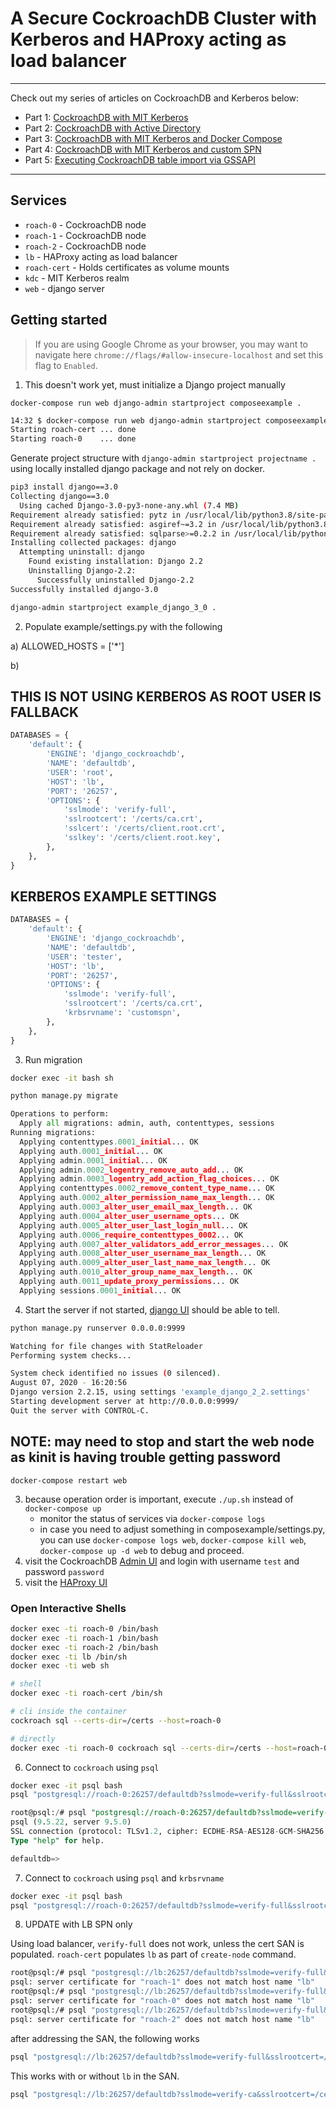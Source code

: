 # A Secure CockroachDB Cluster with Kerberos and HAProxy acting as load balancer
---

Check out my series of articles on CockroachDB and Kerberos below:

- Part 1: [CockroachDB with MIT Kerberos](https://blog.ervits.com/2020/05/three-headed-dog-meet-cockroach.html)
- Part 2: [CockroachDB with Active Directory](https://blog.ervits.com/2020/06/three-headed-dog-meet-cockroach-part-2.html)
- Part 3: [CockroachDB with MIT Kerberos and Docker Compose](https://blog.ervits.com/2020/07/three-headed-dog-meet-cockroach-part-3.html)
- Part 4: [CockroachDB with MIT Kerberos and custom SPN](https://blog.ervits.com/2020/07/three-headed-dog-meet-cockroach.html)
- Part 5: [Executing CockroachDB table import via GSSAPI](https://blog.ervits.com/2020/07/three-headed-dog-meet-cockroach-part-5.html)
---

## Services
* `roach-0` - CockroachDB node
* `roach-1` - CockroachDB node
* `roach-2` - CockroachDB node
* `lb` - HAProxy acting as load balancer
* `roach-cert` - Holds certificates as volume mounts
* `kdc` - MIT Kerberos realm
* `web` - django server 

## Getting started
>If you are using Google Chrome as your browser, you may want to navigate here `chrome://flags/#allow-insecure-localhost` and set this flag to `Enabled`.

1) This doesn't work yet, must initialize a Django project manually

`docker-compose run web django-admin startproject composeexample .`

```bash
14:32 $ docker-compose run web django-admin startproject composeexample .
Starting roach-cert ... done
Starting roach-0    ... done
```

Generate project structure with `django-admin startproject projectname .` using locally installed django package and not rely on docker.

```bash
pip3 install django==3.0
Collecting django==3.0
  Using cached Django-3.0-py3-none-any.whl (7.4 MB)
Requirement already satisfied: pytz in /usr/local/lib/python3.8/site-packages (from django==3.0) (2020.1)
Requirement already satisfied: asgiref~=3.2 in /usr/local/lib/python3.8/site-packages (from django==3.0) (3.2.10)
Requirement already satisfied: sqlparse>=0.2.2 in /usr/local/lib/python3.8/site-packages (from django==3.0) (0.3.1)
Installing collected packages: django
  Attempting uninstall: django
    Found existing installation: Django 2.2
    Uninstalling Django-2.2:
      Successfully uninstalled Django-2.2
Successfully installed django-3.0
```

```bash
django-admin startproject example_django_3_0 .
```

2) Populate example/settings.py with the following

a) ALLOWED_HOSTS = ['*']

b)

## THIS IS NOT USING KERBEROS AS ROOT USER IS FALLBACK

```python
DATABASES = {
    'default': {
        'ENGINE': 'django_cockroachdb',
        'NAME': 'defaultdb',
        'USER': 'root',
        'HOST': 'lb',
        'PORT': '26257',
        'OPTIONS': {
            'sslmode': 'verify-full',
            'sslrootcert': '/certs/ca.crt',
            'sslcert': '/certs/client.root.crt',
            'sslkey': '/certs/client.root.key',
        },
    },
}
```

## KERBEROS EXAMPLE SETTINGS

```python
DATABASES = {
    'default': {
        'ENGINE': 'django_cockroachdb',
        'NAME': 'defaultdb',
        'USER': 'tester',
        'HOST': 'lb',
        'PORT': '26257',
        'OPTIONS': {
            'sslmode': 'verify-full',
            'sslrootcert': '/certs/ca.crt',
            'krbsrvname': 'customspn',
        },
    },
}
```

3. Run migration

```bash
docker exec -it bash sh
```

```python
python manage.py migrate
```

```python
Operations to perform:
  Apply all migrations: admin, auth, contenttypes, sessions
Running migrations:
  Applying contenttypes.0001_initial... OK
  Applying auth.0001_initial... OK
  Applying admin.0001_initial... OK
  Applying admin.0002_logentry_remove_auto_add... OK
  Applying admin.0003_logentry_add_action_flag_choices... OK
  Applying contenttypes.0002_remove_content_type_name... OK
  Applying auth.0002_alter_permission_name_max_length... OK
  Applying auth.0003_alter_user_email_max_length... OK
  Applying auth.0004_alter_user_username_opts... OK
  Applying auth.0005_alter_user_last_login_null... OK
  Applying auth.0006_require_contenttypes_0002... OK
  Applying auth.0007_alter_validators_add_error_messages... OK
  Applying auth.0008_alter_user_username_max_length... OK
  Applying auth.0009_alter_user_last_name_max_length... OK
  Applying auth.0010_alter_group_name_max_length... OK
  Applying auth.0011_update_proxy_permissions... OK
  Applying sessions.0001_initial... OK
```

4. Start the server if not started, [django UI](https://localhost:9999) should be able to tell.

```bash
python manage.py runserver 0.0.0.0:9999
```

```bash
Watching for file changes with StatReloader
Performing system checks...

System check identified no issues (0 silenced).
August 07, 2020 - 16:20:56
Django version 2.2.15, using settings 'example_django_2_2.settings'
Starting development server at http://0.0.0.0:9999/
Quit the server with CONTROL-C.
```


## NOTE: may need to stop and start the web node as kinit is having trouble getting password

`docker-compose restart web`

3) because operation order is important, execute `./up.sh` instead of `docker-compose up`
   - monitor the status of services via `docker-compose logs`
   - in case you need to adjust something in composexample/settings.py, you can
          use `docker-compose logs web`, `docker-compose kill web`, `docker-compose up -d web`
          to debug and proceed.
4) visit the CockroachDB [Admin UI](https://localhost:8080) and login with username `test` and password `password`
5) visit the [HAProxy UI](http://localhost:8081)

### Open Interactive Shells
```bash
docker exec -ti roach-0 /bin/bash
docker exec -ti roach-1 /bin/bash
docker exec -ti roach-2 /bin/bash
docker exec -ti lb /bin/sh
docker exec -ti web sh

# shell
docker exec -ti roach-cert /bin/sh

# cli inside the container
cockroach sql --certs-dir=/certs --host=roach-0

# directly
docker exec -ti roach-0 cockroach sql --certs-dir=/certs --host=roach-0
```

6) Connect to `cockroach` using `psql`

```bash
docker exec -it psql bash
psql "postgresql://roach-0:26257/defaultdb?sslmode=verify-full&sslrootcert=/certs/ca.crt" -U tester
```

```sql
root@psql:/# psql "postgresql://roach-0:26257/defaultdb?sslmode=verify-full&sslrootcert=/certs/ca.crt" -U tester
psql (9.5.22, server 9.5.0)
SSL connection (protocol: TLSv1.2, cipher: ECDHE-RSA-AES128-GCM-SHA256, bits: 128, compression: off)
Type "help" for help.

defaultdb=>
```

7) Connect to `cockroach` using `psql` and `krbsrvname`

```bash
docker exec -it psql bash
psql "postgresql://roach-0:26257/defaultdb?sslmode=verify-full&sslrootcert=/certs/ca.crt&krbsrvname=customspn" -U tester
```

8) UPDATE with LB SPN only

Using load balancer, `verify-full` does not work, unless the cert SAN is populated. `roach-cert` populates `lb` as part of `create-node` command.

```bash
root@psql:/# psql "postgresql://lb:26257/defaultdb?sslmode=verify-full&sslrootcert=/certs/ca.crt&sslkey=/certs/ca.key" -U tester
psql: server certificate for "roach-1" does not match host name "lb"
root@psql:/# psql "postgresql://lb:26257/defaultdb?sslmode=verify-full&sslrootcert=/certs/ca.crt&sslkey=/certs/ca.key" -U tester
psql: server certificate for "roach-0" does not match host name "lb"
root@psql:/# psql "postgresql://lb:26257/defaultdb?sslmode=verify-full&sslrootcert=/certs/ca.crt&sslkey=/certs/ca.key" -U tester
psql: server certificate for "roach-2" does not match host name "lb"
```

after addressing the SAN, the following works

```bash
psql "postgresql://lb:26257/defaultdb?sslmode=verify-full&sslrootcert=/certs/ca.crt&sslkey=/certs/ca.key" -U tester
```

This works with or without `lb` in the SAN.

```bash
psql "postgresql://lb:26257/defaultdb?sslmode=verify-ca&sslrootcert=/certs/ca.crt&sslkey=/certs/ca.key" -U tester
```
